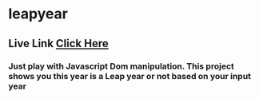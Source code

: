 # leapyear
## Live Link [Click Here](https://codewithmohaimin.github.io/leapyear)
### Just play with Javascript Dom manipulation. This project shows you this year is a Leap year or not based on your input year
